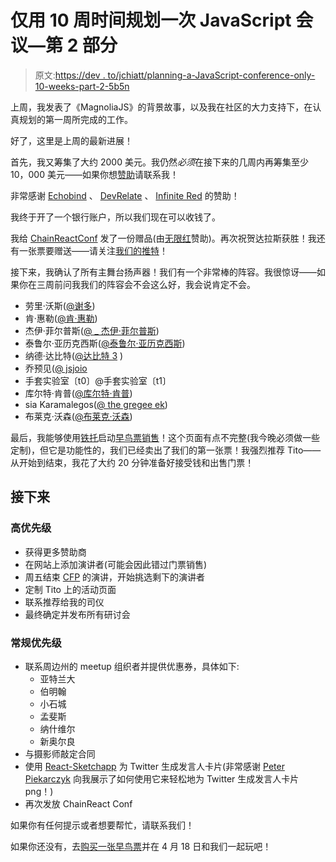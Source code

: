 # 仅用 10 周时间规划一次 JavaScript 会议—第 2 部分

> 原文:[https://dev . to/jchiatt/planning-a-JavaScript-conference-only-10-weeks-part-2-5b5n](https://dev.to/jchiatt/planning-a-javascript-conference-in-only-10-weeks--part-2-5b5n)

上周，我发表了《MagnoliaJS》的背景故事，以及我在社区的大力支持下，在认真规划的第一周所完成的工作。

好了，这里是上周的最新进展！

首先，我又筹集了大约 2000 美元。我仍然*必须*在接下来的几周内再筹集至少 10，000 美元——如果你想[赞助](https://magnoliajs.com/sponsor)请联系我！

非常感谢 [Echobind](https://echobind.com/) 、 [DevRelate](https://devrelate.io) 、 [Infinite Red](https://infinite.red) 的赞助！

我终于开了一个银行账户，所以我们现在可以收钱了。

我给 [ChainReactConf](https://infinite.red/ChainReactConf) 发了一份赠品(由[无限红](https://infinite.red)赞助)。再次祝贺达拉斯获胜！我还有一张票要赠送——请关注[我们的推特](https://twitter.com/MagnoliaJSconf)！

接下来，我确认了所有主舞台扬声器！我们有一个非常棒的阵容。我很惊讶——如果你在三周前问我我们的阵容会不会这么好，我会说肯定不会。

*   劳里·沃斯([@谢多](https://twitter.com/seldo))
*   肯·惠勒([@肯·惠勒](https://twitter.com/ken_wheeler))
*   杰伊·菲尔普斯([@ _ 杰伊·菲尔普斯](https://twitter.com/_jayphelps))
*   泰鲁尔·亚历克西斯([@泰鲁尔·亚历克西斯](https://twitter.com/TaelurAlexis))
*   纳德·达比特([@达比特 3](https://twitter.com/dabit3) )
*   乔预见([@ jsjoio](https://twitter.com/jsjoeio)
*   手套实验室〔t0〕@手套实验室〔t1〕
*   库尔特·肯普([@库尔特·肯普](https://twitter.com/kurtiskemple))
*   sia Karamalegos([@ the gregee ek](https://twitter.com/thegreengreek))
*   布莱克·沃森([@布莱克·沃森](https://twitter.com/blakewatson))

最后，我能够使用[铁托](https://ti.to)启动[早鸟票销售](https://ti.to/magnoliajs/magnoliajs-2019)！这个页面有点不完整(我今晚必须做一些定制)，但它是功能性的，我们已经卖出了我们的第一张票！我强烈推荐 Tito——从开始到结束，我花了大约 20 分钟准备好接受钱和出售门票！

## [](#up-next)接下来

### [](#high-priority)高优先级

*   获得更多赞助商
*   在网站上添加演讲者(可能会因此错过门票销售)
*   周五结束 [CFP](https://magnoliajs.com/speak) 的演讲，开始挑选剩下的演讲者
*   定制 Tito 上的活动页面
*   联系推荐给我的司仪
*   最终确定并发布所有研讨会

### [](#regular-priority)常规优先级

*   联系周边州的 meetup 组织者并提供优惠券，具体如下:
    *   亚特兰大
    *   伯明翰
    *   小石城
    *   孟斐斯
    *   纳什维尔
    *   新奥尔良
*   与摄影师敲定合同
*   使用 [React-Sketchapp](https://github.com/airbnb/react-sketchapp/blob/master/examples/profile-cards/src/main.js) 为 Twitter 生成发言人卡片(非常感谢 [Peter Piekarczyk](https://twitter.com/peterpme) 向我展示了如何使用它来轻松地为 Twitter 生成发言人卡片 png！)
*   再次发放 ChainReact Conf

如果你有任何提示或者想要帮忙，请联系我们！

如果你还没有，去[购买一张早鸟票](https://ti.to/magnoliajs/magnoliajs-2019)并在 4 月 18 日和我们一起玩吧！